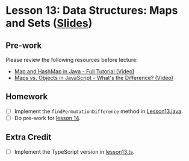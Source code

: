 # Lesson 13: Data Structures: Maps and Sets ([Slides](https://code-differently.github.io/code-differently-24-q4/slides/#/lesson_13))

## Pre-work

Please review the following resources before lecture:

* [Map and HashMap in Java - Full Tutorial (Video)](https://www.youtube.com/watch?v=H62Jfv1DJlU)
* [Maps vs. Objects in JavaScript - What's the Difference? (Video)](https://www.youtube.com/watch?v=cU84h71ufqE)

## Homework

- [ ] Implement the `findPermutationDifference` method in [Lesson13.java](./maps_java/maps_app/src/main/java/com/codedifferently/lesson13/Lesson13.java).
- [ ] Do pre-work for [lesson 14](/lesson_14/).

## Extra Credit

- [ ] Implement the TypeScript version in [lesson13.ts](./maps_ts/src/lesson13.ts).